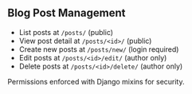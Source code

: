 ## Blog Post Management

- List posts at `/posts/` (public)
- View post detail at `/posts/<id>/` (public)
- Create new posts at `/posts/new/` (login required)
- Edit posts at `/posts/<id>/edit/` (author only)
- Delete posts at `/posts/<id>/delete/` (author only)

Permissions enforced with Django mixins for security.
